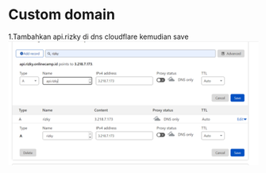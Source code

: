 # Custom domain

1.Tambahkan api.rizky di dns cloudflare kemudian save
<br>
   <img src=".image/1.PNG">
   <br>